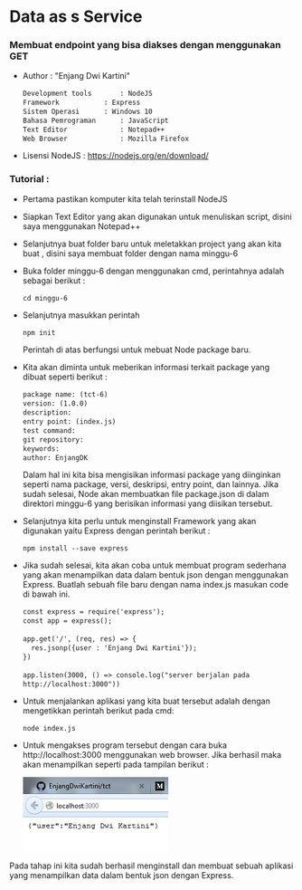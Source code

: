 # Data as s Service 

### Membuat endpoint yang bisa diakses dengan menggunakan GET

* Author : "Enjang Dwi Kartini"
	~~~
	Development tools		: NodeJS
	Framework			: Express
	Sistem Operasi 		: Windows 10
	Bahasa Pemrograman 		: JavaScript
	Text Editor 			: Notepad++
	Web Browser 			: Mozilla Firefox
	~~~
* Lisensi 
    NodeJS  : https://nodejs.org/en/download/

### Tutorial :
* Pertama pastikan komputer kita telah terinstall NodeJS 
* Siapkan Text Editor yang akan digunakan untuk menuliskan script, disini saya menggunakan Notepad++
* Selanjutnya buat folder baru untuk meletakkan project yang akan kita buat , disini saya membuat folder dengan nama minggu-6
* Buka folder minggu-6 dengan menggunakan cmd, perintahnya adalah sebagai berikut :
	~~~
	cd minggu-6
	~~~
* Selanjutnya masukkan perintah 
	~~~
	npm init
	~~~
	Perintah di atas berfungsi untuk mebuat Node package baru. 
* Kita akan diminta untuk meberikan informasi terkait package yang dibuat seperti berikut :
	~~~
	package name: (tct-6)
	version: (1.0.0)
	description:
	entry point: (index.js)
	test command:
	git repository:
	keywords:
	author: EnjangDK
	~~~
	Dalam hal ini kita bisa mengisikan informasi package yang diinginkan seperti nama package, versi, deskripsi, entry point, dan lainnya. Jika sudah selesai, Node akan membuatkan file package.json di dalam direktori minggu-6 yang berisikan informasi yang diisikan tersebut.
* Selanjutnya kita perlu untuk menginstall Framework yang akan digunakan yaitu Express dengan perintah berikut :
	~~~
	npm install --save express
	~~~
* Jika sudah selesai, kita akan coba untuk membuat program  sederhana  yang akan menampilkan data dalam bentuk json dengan menggunakan Express. Buatlah sebuah file baru dengan nama index.js masukan code di bawah ini.
	~~~
	const express = require('express');
	const app = express(); 

	app.get('/', (req, res) => { 
	  res.jsonp({user : 'Enjang Dwi Kartini'});
	}) 

	app.listen(3000, () => console.log("server berjalan pada http://localhost:3000"))
	~~~
* Untuk menjalankan aplikasi yang kita buat tersebut adalah dengan mengetikkan perintah berikut pada cmd:
	~~~
	node index.js
	~~~
* Untuk mengakses program tersebut dengan cara buka http://localhost:3000 menggunakan web browser. Jika berhasil maka akan menampilkan seperti pada tampilan berikut : 

	![alt text](https://github.com/EnjangDwiKartini/tct/blob/master/images/endpoint.PNG "endpoint")

Pada tahap ini kita sudah berhasil menginstall dan membuat sebuah aplikasi yang menampilkan data dalam bentuk json dengan Express. 
